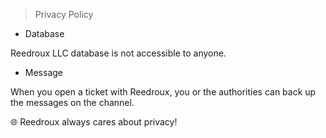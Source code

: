 > Privacy Policy
- Database 

Reedroux LLC database is not accessible to anyone. 

- Message

When you open a ticket with Reedroux, you or the authorities can back up the messages on the channel.

🌐 Reedroux always cares about privacy! 
